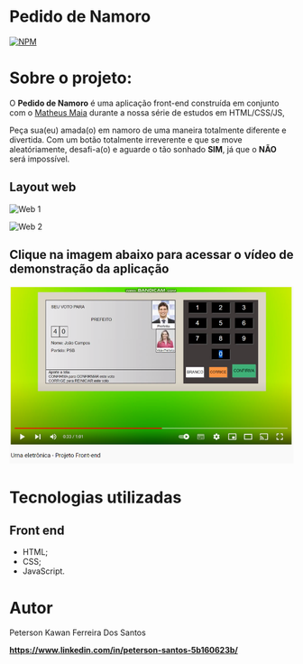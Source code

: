 # Pedido de Namoro
[![NPM](https://img.shields.io/npm/l/react)](https://github.com/peterson2003/pedido-de-namoro/blob/master/LICENSE)

# Sobre o projeto:

O **Pedido de Namoro** é uma aplicação front-end construída em conjunto com o <a href="https://github.com/matheus-ma1a">Matheus Maia</a> durante a nossa série de estudos em HTML/CSS/JS, 

Peça sua(eu) amada(o) em namoro de uma maneira totalmente diferente e divertida. Com um botão totalmente irreverente e que se move aleatóriamente, desafi-a(o) e aguarde o tão sonhado **SIM**, já que o **NÃO** será impossível.
## Layout web
![Web 1](https://github.com/peterson2003/pedido-de-namoro/blob/master/readme-images/Screenshot_1.png)

![Web 2](https://github.com/peterson2003/pedido-de-namoro/blob/master/readme-images/Screenshot_2.png)

## Clique na imagem abaixo para acessar o vídeo de demonstração da aplicação

[![Watch the video](https://github.com/peterson2003/urna-eletronica/blob/master/Readme-Images/Screenshot_6.png)](https://youtu.be/vupY3uiBX84)

# Tecnologias utilizadas

## Front end
- HTML;
- CSS;
- JavaScript.

# Autor

Peterson Kawan Ferreira Dos Santos

**https://www.linkedin.com/in/peterson-santos-5b160623b/**

